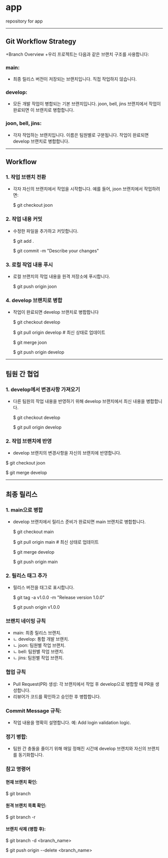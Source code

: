 # app
repository for app

---
## Git Workflow Strategy
  +Branch Overview
  +우리 프로젝트는 다음과 같은 브랜치 구조를 사용합니다:


### main:
+ 최종 릴리스 버전이 저장되는 브랜치입니다. 직접 작업하지 않습니다.


### develop:
+ 모든 개발 작업이 병합되는 기본 브랜치입니다. joon, bell, jins 브랜치에서 작업이 완료되면 이 브랜치로 병합합니다.


### joon, bell, jins:
+ 각자 작업하는 브랜치입니다. 이름은 팀원별로 구분됩니다. 작업이 완료되면 develop 브랜치로 병합합니다.

---
## Workflow
### 1. 작업 브랜치 전환
+ 각자 자신의 브랜치에서 작업을 시작합니다. 예를 들어, joon 브랜치에서 작업하려면:

  $ git checkout joon


### 2. 작업 내용 커밋
+ 수정한 파일을 추가하고 커밋합니다.

  $ git add .

  $ git commit -m "Describe your changes"


### 3. 로컬 작업 내용 푸시
+ 로컬 브랜치의 작업 내용을 원격 저장소에 푸시합니다.

  $ git push origin joon


### 4. develop 브랜치로 병합
+ 작업이 완료되면 develop 브랜치로 병합합니다

  $ git checkout develop

  $ git pull origin develop  # 최신 상태로 업데이트

  $ git merge joon

  $ git push origin develop

---
## 팀원 간 협업
### 1. develop에서 변경사항 가져오기
+ 다른 팀원의 작업 내용을 반영하기 위해 develop 브랜치에서 최신 내용을 병합합니다.

  $ git checkout develop

  $ git pull origin develop


### 2. 작업 브랜치에 반영
+ develop 브랜치의 변경사항을 자신의 브랜치에 반영합니다.

$ git checkout joon

$ git merge develop

---
## 최종 릴리스
### 1. main으로 병합
+ develop 브랜치에서 릴리스 준비가 완료되면 main 브랜치로 병합합니다.

  $ git checkout main

  $ git pull origin main  # 최신 상태로 업데이트

  $ git merge develop

  $ git push origin main


### 2. 릴리스 태그 추가
+ 릴리스 버전을 태그로 표시합니다.

  $ git tag -a v1.0.0 -m "Release version 1.0.0"

  $ git push origin v1.0.0



### 브랜치 네이밍 규칙
+ main: 최종 릴리스 브랜치.
+ ㄴ develop: 통합 개발 브랜치.
+   ㄴ joon: 팀원별 작업 브랜치.
+   ㄴ bell: 팀원별 작업 브랜치.
+   ㄴ jins: 팀원별 작업 브랜치.


### 협업 규칙
+ Pull Request(PR) 생성: 각 브랜치에서 작업 후 develop으로 병합할 때 PR을 생성합니다.
+ 리뷰어가 코드를 확인하고 승인한 후 병합합니다.


### Commit Message 규칙:
+ 작업 내용을 명확히 설명합니다.
    예: Add login validation logic.


### 정기 병합:
+ 팀원 간 충돌을 줄이기 위해 매일 정해진 시간에 develop 브랜치와 자신의 브랜치를 동기화합니다.


### 참고 명령어
#### 현재 브랜치 확인:
  $ git branch


#### 원격 브랜치 목록 확인:
  $ git branch -r


#### 브랜치 삭제 (병합 후):
  $ git branch -d <branch_name>

  $ git push origin --delete <branch_name>
